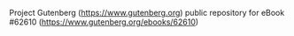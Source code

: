Project Gutenberg (https://www.gutenberg.org) public repository for eBook #62610 (https://www.gutenberg.org/ebooks/62610)
